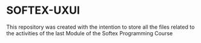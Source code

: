 # SOFTEX-UXUI
This repository was created with the intention to store all the files related to the activities of the last Module of the Softex Programming Course
